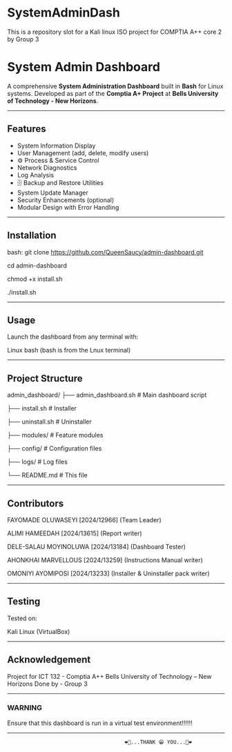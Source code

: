 # SystemAdminDash
This is a repository slot for a Kali linux ISO project for COMPTIA A++ core 2 by Group 3

# System Admin Dashboard

A comprehensive **System Administration Dashboard** built in **Bash** for Linux systems. Developed as part of the **Comptia A+ Project** at **Bells University of Technology - New Horizons**.

---

## Features

- System Information Display
- User Management (add, delete, modify users)
- ⚙ Process & Service Control
- Network Diagnostics
- Log Analysis
- 🗄 Backup and Restore Utilities
- System Update Manager
- Security Enhancements (optional)
- Modular Design with Error Handling

---

## Installation

bash: 
  git clone https://github.com/QueenSaucy/admin-dashboard.git
  
  cd admin-dashboard
  
  chmod +x install.sh
  
  ./install.sh

---

## Usage
Launch the dashboard from any terminal with:

Linux bash (bash is from the Lnux terminal)

---

## Project Structure

admin_dashboard/
├── admin_dashboard.sh        # Main dashboard script

├── install.sh                # Installer

├── uninstall.sh              # Uninstaller

├── modules/                  # Feature modules

├── config/                   # Configuration files

├── logs/                     # Log files

└── README.md                 # This file

---

## Contributors

FAYOMADE OLUWASEYI [2024/12966] 
(Team Leader)

ALIMI HAMEEDAH [2024/13615]
(Report writer)

DELE-SALAU MOYINOLUWA [2024/13184]
(Dashboard Tester)

AHONKHAI MARVELLOUS [2024/13259]
(Instructions Manual writer)

OMONIYI AYOMIPOSI [2024/13233]
(Installer & Uninstaller pack writer)


---

## Testing
Tested on:

Kali Linux (VirtualBox)

---

## Acknowledgement
Project for ICT 132 - Comptia A++
Bells University of Technology – New Horizons
Done by - Group 3

---

### WARNING
Ensure that this dashboard is run in a virtual test environment‼️‼️‼️

---

                                          ❤️💖...THANK 😁 YOU...💖❤️

